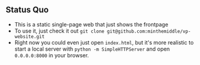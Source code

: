 ## Status Quo

- This is a static single-page web that just shows the frontpage
- To use it, just check it out `git clone git@github.com:minthemiddle/vp-website.git`
- Right now you could even just open `index.html`, but it's more realistic to start a local server with `python -m SimpleHTTPServer` and open `0.0.0.0:8000` in your browser.
